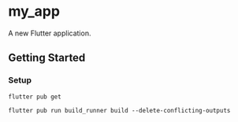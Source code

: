 # my_app

A new Flutter application.

## Getting Started

### Setup

```
flutter pub get
```

```
flutter pub run build_runner build --delete-conflicting-outputs
```

